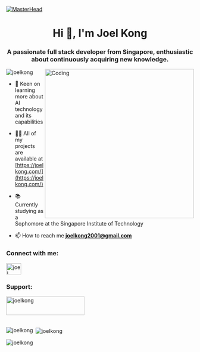 [![MasterHead](https://mir-s3-cdn-cf.behance.net/project_modules/max_1200/79731568097599.5b50bca477735.jpg)](https://joelkong.github.io/)
<h1 align="center">Hi 👋, I'm Joel Kong</h1>
<h3 align="center">A passionate full stack developer from Singapore, enthusiastic about continuously acquiring new knowledge.</h3>
<img align="right" alt="Coding" width="400" src="https://cdn.dribbble.com/users/1162077/screenshots/3848914/programmer.gif">

<p align="left"> <img src="https://komarev.com/ghpvc/?username=joelkong&label=Profile%20views&color=0e75b6&style=flat" alt="joelkong" /> </p>

- 🔭 Keen on learning more about AI technology and its capabilities

- 👨‍💻 All of my projects are available at [https://joelkong.com/](https://joelkong.com/)

- 📚 Currently studying as a Sophomore at the Singapore Institute of Technology

- 📫 How to reach me **joelkong2001@gmail.com**

<h3 align="left">Connect with me:</h3>
<p align="left">
<a href="https://linkedin.com/in/joel-kong" target="blank"><img align="center" src="https://raw.githubusercontent.com/rahuldkjain/github-profile-readme-generator/master/src/images/icons/Social/linked-in-alt.svg" alt="joel kong" height="30" width="40" /></a>
</p>

<h3 align="left">Support:</h3>
<p><a href="https://ko-fi.com/joelkong"> <img align="left" src="https://cdn.ko-fi.com/cdn/kofi3.png?v=3" height="50" width="210" alt="joelkong" /></a></p><br><br>
<br><br>

<p><img align="left" src="https://github-readme-stats.vercel.app/api/top-langs?username=joelkong&show_icons=true&locale=en&layout=compact" alt="joelkong" /></p>

<p>&nbsp;<img align="center" src="https://github-readme-stats.vercel.app/api?username=joelkong&show_icons=true&locale=en" alt="joelkong" /></p>

<p><img align="center" src="https://github-readme-streak-stats.herokuapp.com/?user=joelkong&" alt="joelkong" /></p>
